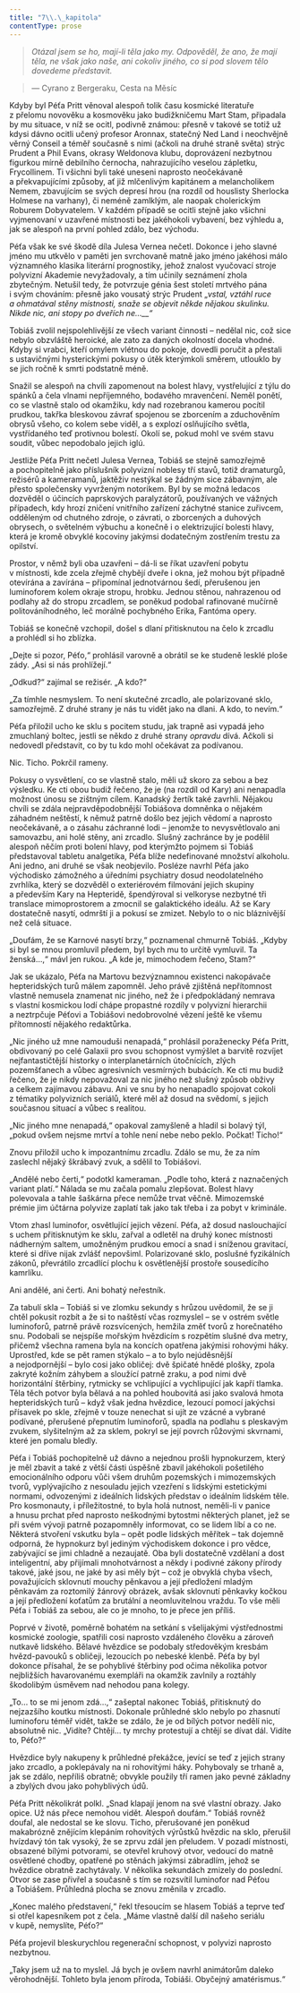 ```yaml
---
title: "7\\.\_kapitola"
contentType: prose
---
```


<section>

> _Otázal jsem se ho, mají-li těla jako my. Odpověděl, že ano, že mají těla, ne však jako naše, ani cokoliv jiného, co si pod slovem tělo dovedeme představit._

> — Cyrano z Bergeraku, Cesta na Měsíc

Kdyby byl Péťa Pritt věnoval alespoň tolik času kosmické literatuře z přelomu novověku a kosmověku jako budižkničemu Mart Stam, připadala by mu situace, v níž se ocitl, podivně známou: přesně v takové se totiž už kdysi dávno ocitli učený profesor Aronnax, statečný Ned Land i neochvějně věrný Conseil a téměř současně s nimi (ačkoli na druhé straně světa) strýc Prudent a Phil Evans, okrasy Weldonova klubu, doprovázení nezbytnou figurkou mírně debilního černocha, nahrazujícího veselou zápletku, Frycollinem. Ti všichni byli také uneseni naprosto neočekávaně a překvapujícími způsoby, ať již mlčenlivým kapitánem a melancholikem Nemem, zbavujícím se svých depresí hrou (na rozdíl od houslisty Sherlocka Holmese na varhany), či neméně zamlklým, ale naopak cholerickým Roburem Dobyvatelem. V každém případě se ocitli stejně jako všichni vyjmenovaní v uzavřené místnosti bez jakéhokoli vybavení, bez výhledu a, jak se alespoň na první pohled zdálo, bez východu.

Péťa však ke své škodě díla Julesa Vernea nečetl. Dokonce i jeho slavné jméno mu utkvělo v paměti jen svrchovaně matně jako jméno jakéhosi málo významného klasika literární prognostiky, jehož znalost vyučovací stroje polyvizní Akademie nevyžadovaly, a tím učinily seznámení zhola zbytečným. Netušil tedy, že potvrzuje génia šest století mrtvého pána i svým chováním: přesně jako vousatý strýc Prudent „_vstal, vztáhl ruce a ohmatával stěny místnosti, snaže se objevit někde nějakou skulinku. Nikde nic, ani stopy po dveřích ne…__“_

Tobiáš zvolil nejspolehlivější ze všech variant činnosti – nedělal nic, což sice nebylo obzvláště heroické, ale zato za daných okolností docela vhodné. Kdyby si vrabci, kteří omylem vlétnou do pokoje, dovedli poručit a přestali s ustavičnými hysterickými pokusy o útěk kterýmkoli směrem, utlouklo by se jich ročně k smrti podstatně méně.

Snažil se alespoň na chvíli zapomenout na bolest hlavy, vystřelující z týlu do spánků a čela vlnami nepříjemného, bodavého mravenčení. Neměl ponětí, co se vlastně stalo od okamžiku, kdy nad rozebranou kamerou pocítil prudkou, takřka bleskovou závrať spojenou se zborcením a zduchověním obrysů všeho, co kolem sebe viděl, a s explozí oslňujícího světla, vystřídaného teď protivnou bolestí. Okolí se, pokud mohl ve svém stavu soudit, vůbec nepodobalo jejich iglú.

Jestliže Péťa Pritt nečetl Julesa Vernea, Tobiáš se stejně samozřejmě a pochopitelně jako příslušník polyvizní noblesy tří stavů, totiž dramaturgů, režisérů a kameramanů, jaktěživ nestýkal se žádným sice zábavným, ale přesto společensky vyvrženým notorikem. Byl by se možná ledacos dozvěděl o účincích paprskových paralyzátorů, používaných ve vážných případech, kdy hrozí zničení vnitřního zařízení záchytné stanice zuřivcem, odděleným od chutného zdroje, o závrati, o zborcených a duhových obrysech, o světelném výbuchu a konečně i o elektrizující bolesti hlavy, která je kromě obvyklé kocoviny jakýmsi dodatečným zostřením trestu za opilství.

Prostor, v němž byli oba uzavřeni – dá-li se říkat uzavření pobytu v místnosti, kde zcela zřejmě chybějí dveře i okna, jež mohou být případně otevírána a zavírána – připomínal jednotvárnou šedí, přerušenou jen luminoforem kolem okraje stropu, hrobku. Jednou stěnou, nahrazenou od podlahy až do stropu zrcadlem, se poněkud podobal rafinované mučírně politováníhodného, leč morálně pochybného Erika, Fantóma opery.

Tobiáš se konečně vzchopil, došel s dlaní přitisknutou na čelo k zrcadlu a prohlédl si ho zblízka.

„Dejte si pozor, Péťo,“ prohlásil varovně a obrátil se ke studeně lesklé ploše zády. „Asi si nás prohlížejí.“

„Odkud?“ zajímal se režisér. „A kdo?“

„Za tímhle nesmyslem. To není skutečné zrcadlo, ale polarizované sklo, samozřejmě. Z druhé strany je nás tu vidět jako na dlani. A kdo, to nevím.“

Péťa přiložil ucho ke sklu s pocitem studu, jak trapně asi vypadá jeho zmuchlaný boltec, jestli se někdo z druhé strany _opravdu_ dívá. Ačkoli si nedovedl představit, co by tu kdo mohl očekávat za podívanou.

Nic. Ticho. Pokrčil rameny.

Pokusy o vysvětlení, co se vlastně stalo, měli už skoro za sebou a bez výsledku. Ke cti obou budiž řečeno, že je (na rozdíl od Kary) ani nenapadla možnost únosu se zištným cílem. Kanadský žertík také zavrhli. Nějakou chvíli se zdála nejpravděpodobnější Tobiášova domněnka o nějakém záhadném neštěstí, k němuž patrně došlo bez jejich vědomí a naprosto neočekávaně, a o zásahu záchranné lodi – jenomže to nevysvětlovalo ani samovazbu, ani holé stěny, ani zrcadlo. Slušný zachránce by je podělil alespoň něčím proti bolení hlavy, pod kterýmžto pojmem si Tobiáš představoval tabletu analgetika, Péťa blíže nedefinované množství alkoholu. Ani jedno, ani druhé se však neobjevilo. Posléze navrhl Péťa jako východisko zámožného a úředními psychiatry dosud neodolatelného zvrhlíka, který se dozvěděl o exteriérovém filmování jejich skupiny a především Kary na Hepteridě, špendýroval si velkoryse nezbytné tři translace mimoprostorem a zmocnil se galaktického ideálu. Až se Kary dostatečně nasytí, odmrští ji a pokusí se zmizet. Nebylo to o nic bláznivější než celá situace.

„Doufám, že se Karnové nasytí brzy,“ poznamenal chmurně Tobiáš. „Kdyby si byl se mnou promluvil předem, byl bych mu to určitě vymluvil. Ta ženská…,“ mávl jen rukou. „A kde je, mimochodem řečeno, Stam?“

Jak se ukázalo, Péťa na Martovu bezvýznamnou existenci nakopávače hepteridských turů málem zapomněl. Jeho právě zjištěná nepřítomnost vlastně nemusela znamenat nic jiného, než že i předpokládaný nemrava s vlastní kosmickou lodí chápe propastné rozdíly v polyvizní hierarchii a neztrpčuje Péťovi a Tobiášovi nedobrovolné vězení ještě ke všemu přítomností nějakého redaktůrka.

„Nic jiného už mne namouduši nenapadá,“ prohlásil poraženecky Péťa Pritt, obdivovaný po celé Galaxii pro svou schopnost vymýšlet a barvitě rozvíjet nejfantastičtější historky o interplanetárních útočnících, zlých pozemšťanech a vůbec agresivních vesmírných bubácích. Ke cti mu budiž řečeno, že je nikdy nepovažoval za nic jiného než slušný způsob obživy a celkem zajímavou zábavu. Ani ve snu by ho nenapadlo spojovat cokoli z tématiky polyvizních seriálů, které měl až dosud na svědomí, s jejich současnou situací a vůbec s realitou.

„Nic jiného mne nenapadá,“ opakoval zamyšleně a hladil si bolavý týl, „pokud ovšem nejsme mrtví a tohle není nebe nebo peklo. Počkat! Ticho!“

Znovu přiložil ucho k impozantnímu zrcadlu. Zdálo se mu, že za ním zaslechl nějaký škrábavý zvuk, a sdělil to Tobiášovi.

„Andělé nebo čerti,“ podotkl kameraman. „Podle toho, která z naznačených variant platí.“ Nálada se mu začala pomalu zlepšovat. Bolest hlavy polevovala a tahle šaškárna přece nemůže trvat věčně. Mimozemské prémie jim účtárna polyvize zaplatí tak jako tak třeba i za pobyt v kriminále.

Vtom zhasl luminofor, osvětlující jejich vězení. Péťa, až dosud naslouchající s uchem přitisknutým ke sklu, zařval a odletěl na druhý konec místnosti nádherným saltem, umožněným prudkou emocí a snad i sníženou gravitací, které si dříve nijak zvlášť nepovšiml. Polarizované sklo, poslušné fyzikálních zákonů, převrátilo zrcadlící plochu k osvětlenější prostoře sousedícího kamrlíku.

Ani andělé, ani čerti. Ani bohatý neřestník.

Za tabulí skla – Tobiáš si ve zlomku sekundy s hrůzou uvědomil, že se ji chtěl pokusit rozbít a že si to naštěstí včas rozmyslel – se v ostrém světle luminoforů, patrně právě rozsvícených, hemžila změť tvorů z horečnatého snu. Podobali se nejspíše mořským hvězdicím s rozpětím slušné dva metry, přičemž všechna ramena byla na koncích opatřena jakýmisi rohovými háky. Uprostřed, kde se pět ramen stýkalo – a to bylo nejúděsnější a nejodpornější – bylo cosi jako obličej: dvě špičaté hnědé plošky, zpola zakryté kožním záhybem a sloužící patrně zraku, a pod nimi dvě horizontální štěrbiny, rytmicky se vchlipující a vychlipující jak kapří tlamka. Těla těch potvor byla bělavá a na pohled houbovitá asi jako svalová hmota hepteridských turů – když však jedna hvězdice, lezoucí pomocí jakýchsi přísavek po skle, zřejmě v touze nenechat si ujít ze vzácné a vybrané podívané, přerušené přepnutím luminoforů, spadla na podlahu s pleskavým zvukem, slyšitelným až za sklem, pokryl se její povrch růžovými skvrnami, které jen pomalu bledly.

Péťa i Tobiáš pochopitelně už dávno a nejednou prošli hypnokurzem, který je měl zbavit a také z větší části úspěšně zbavil jakéhokoli pošetilého emocionálního odporu vůči všem druhům pozemských i mimozemských tvorů, vyplývajícího z nesouladu jejich vzezření s lidskými estetickými normami, odvozenými z ideálních lidských představ o ideálním lidském těle. Pro kosmonauty, i příležitostné, to byla holá nutnost, neměli-li v panice a hnusu prchat před naprosto neškodnými bytostmi některých planet, jež se při svém vývoji patrně pozapomněly informovat, co se lidem líbí a co ne. Některá stvoření vskutku byla – opět podle lidských měřítek – tak dojemně odporná, že hypnokurz byl jediným východiskem dokonce i pro vědce, zabývající se jimi chladně a nezaujatě. Oba byli dostatečně vzdělaní a dost inteligentní, aby přijímali mnohotvárnost a někdy i podivné zákony přírody takové, jaké jsou, ne jaké by asi měly být – což je obvyklá chyba všech, považujících sklovnutí mouchy pěnkavou a její předložení mladým pěnkavám za roztomilý žánrový obrázek, avšak sklovnutí pěnkavky kočkou a její předložení koťatům za brutální a neomluvitelnou vraždu. To vše měli Péťa i Tobiáš za sebou, ale co je mnoho, to je přece jen příliš.

Poprvé v životě, poměrně bohatém na setkání s všelijakými výstřednostmi kosmické zoologie, spatřili cosi naprosto vzdáleného člověku a zároveň nutkavě lidského. Bělavé hvězdice se podobaly středověkým kresbám hvězd-pavouků s obličeji, lezoucích po nebeské klenbě. Péťa by byl dokonce přísahal, že se pohyblivé štěrbiny pod očima několika potvor nejbližších havarovanému exempláři na okamžik zavlnily a roztáhly škodolibým úsměvem nad nehodou pana kolegy.

„To… to se mi jenom zdá…,“ zašeptal nakonec Tobiáš, přitisknutý do nejzazšího koutku místnosti. Dokonale průhledné sklo nebylo po zhasnutí luminoforu téměř vidět, takže se zdálo, že je od bílých potvor nedělí nic, absolutně nic. „Vidíte? Chtějí… ty mrchy protestují a chtějí se dívat dál. Vidíte to, Péťo?“

Hvězdice byly nakupeny k průhledné překážce, jevící se teď z jejich strany jako zrcadlo, a poklepávaly na ni rohovitými háky. Pohybovaly se trhaně a, jak se zdálo, nepříliš obratně; obvykle použily tří ramen jako pevné základny a zbylých dvou jako pohyblivých údů.

Péťa Pritt několikrát polkl. „Snad klapají jenom na své vlastní obrazy. Jako opice. Už nás přece nemohou vidět. Alespoň doufám.“ Tobiáš rovněž doufal, ale nedostal se ke slovu. Ticho, přerušované jen poněkud makabrózně znějícím klepáním rohovitých výrůstků hvězdic na sklo, přerušil hvízdavý tón tak vysoký, že se zprvu zdál jen přeludem. V pozadí místnosti, obsazené bílými potvorami, se otevřel kruhový otvor, vedoucí do matně osvětlené chodby, opatřené po stěnách jakýmsi zábradlím, jehož se hvězdice obratně zachytávaly. V několika sekundách zmizely do poslední. Otvor se zase přivřel a současně s tím se rozsvítil luminofor nad Péťou a Tobiášem. Průhledná plocha se znovu změnila v zrcadlo.

„Konec malého představení,“ řekl třesoucím se hlasem Tobiáš a teprve teď si otřel kapesníkem pot z čela. „Máme vlastně další díl našeho seriálu v kupě, nemyslíte, Péťo?“

Péťa projevil bleskurychlou regenerační schopnost, v polyvizi naprosto nezbytnou.

„Taky jsem už na to myslel. Já bych je ovšem navrhl animátorům daleko věrohodnější. Tohleto byla jenom příroda, Tobiáši. Obyčejný amatérismus.“

</section>
